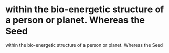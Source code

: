 # within the bio-energetic structure of a person or planet. Whereas the Seed

within the bio-energetic structure of a person or planet. Whereas the Seed